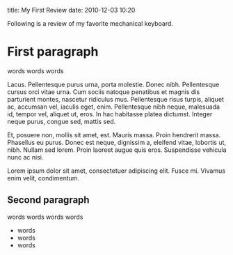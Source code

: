 title: My First Review
date: 2010-12-03 10:20

Following is a review of my favorite mechanical keyboard.

# First paragraph

words
words
words

Lacus. Pellentesque purus urna, porta molestie.  Donec nibh.
Pellentesque cursus orci vitae urna. Cum sociis natoque penatibus et
magnis dis parturient montes, nascetur ridiculus mus. Pellentesque
risus turpis, aliquet ac, accumsan vel, iaculis eget, enim.
Pellentesque nibh neque, malesuada id, tempor vel, aliquet ut, eros.
In hac habitasse platea dictumst. Integer neque purus, congue sed,
mattis sed.

Et, posuere non, mollis sit amet, est. Mauris massa. Proin hendrerit
massa. Phasellus eu purus. Donec est neque, dignissim a, eleifend
vitae, lobortis ut, nibh. Nullam sed lorem. Proin laoreet augue quis
eros. Suspendisse vehicula nunc ac nisi.

Lorem ipsum dolor sit amet, consectetuer adipiscing elit. Fusce mi.
Vivamus enim velit, condimentum.


## Second paragraph

words
words
words
words

* words
* words
* words
